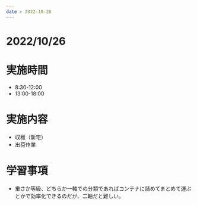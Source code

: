 ```yaml
---
date : 2022-10-26
---
```


# 2022/10/26

# 実施時間
- 8:30-12:00
- 13:00-18:00

# 実施内容
- 収穫（新宅）
- 出荷作業

# 学習事項
- 重さか等級、どちらか一軸での分類であればコンテナに詰めてまとめて運ぶとかで効率化できるのだが、二軸だと難しい。
